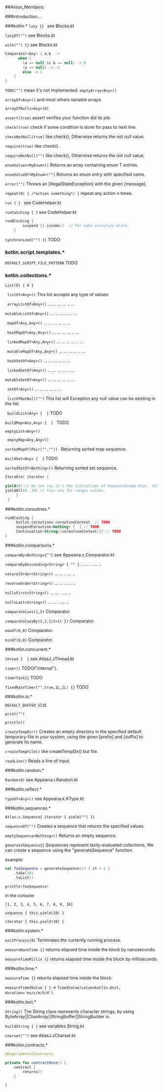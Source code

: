 ##Anion_Members:

###introduction...

###kotlin.*
`lazy {} ` see Blocks.kt

`lazyOf("")`  see Blocks.kt
 
`with("") {}` see Blocks.kt 

```kotlin
Comparator<Any> { a,b  -> 
      when {
        (a == null && b == null) -> 0
        (a == null) -> -1
        else -> 1
    }
}
```

`TODO("")` mean it's not implemented.
`emptyArray<Any>()`

`arrayOf<Any>()`  and most others variable arrays.

`arrayOfNulls<Any>(0)`

`assert(true)`  assert verifies your function did its job:

`check(true)`  check if some condition is done for pass to next line.

`checkNotNull(true)`  like check(), Otherwise returns the not null value.

`require(true)`  like check().

`requireNotNull("")`  like check(), Otherwise returns the not null value.

`enumValues<MyEnum>()`  Returns an array containing enum T entries.

`enumValueOf<MyEnum>("")`  Returns an enum entry with specified name.

`error("")`  Throws an [IllegalStateException] with the given [message].

`repeat(0) { /*action something*/ }`  repeat any action n times.

`run { } ` see CodeHelper.kt

`runCatching { }`  see CodeHelper.kt
```kotlin
runBlocking {
        suspend {}.invoke()  // For make coroutine block.
    }
```

`synchronized("") {}`  TODO

### kotlin.script.templates.*

`DEFAULT_SCRIPT_FILE_PATTERN` TODO

### kotlin.collections.*

`List(0) { 0 }`

` listOf<Any>()` This list accepts any type of values.

` arrayListOf<Any>()`  ...  ...    ...   ... ..   ...

`mutableListOf<Any>()`  ...  ...    ...   ... ..   ...

` mapOf<Any,Any>()`  ...  ...    ...   ... ..   ...

` hashMapOf<Any,Any>()`  ...  ...    ...   ... ..   ...

` linkedMapOf<Any,Any>()`  ...  ...    ...   ... ..   ...

` mutableMapOf<Any,Any>()`  ...  ...    ...   ... ..   ...

` hashSetOf<Any>()`  ...  ...    ...   ... ..   ...

` linkedSetOf<Any>()`  ...  ...    ...   ... ..   ...

`mutableSetOf<Any>()`  ...  ...    ...   ... ..   ...

` setOf<Any>()`  ...  ...    ...   ... ..   ...

` listOfNotNull("")` This list will Exception any null value can be existing in the list.

` buildList<Any> {  }` TODO

`buildMap<Any,Any> {  } ` TODO

`emptyList<Any>()`

` emptyMap<Any,Any>()`

 `sortedMapOf(Pair("","")) ` Returning sorted map sequence.

 `buildSet<Any> {  }` TODO

 `sortedSetOf<Nothing>()` Returning sorted set sequence.

```kotlin
Iterable{ iterator {
    
yield(0) // We can say it's the initializer of SequenceScope bloc, for one value.
yieldAll(0..10) // this one for ranges values.
     }
 }
 ```

###kotlin.coroutines.*
```kotlin
runBlocking {
     kotlin.coroutines.coroutineContext  // TODO
     suspendCoroutine<Nothing> {  } // TODO
     Continuation<String>(coroutineContext){} // TODO
}
```

###kotlin.comparisons.*

`compareBy<Nothing>{""}` see Appeana.c.Comparator.kt

`compareByDescending<String> { "" }`  ...    ...  .    ....    ..

`naturalOrder<String>()`  ...    ...  .    ....    ..

`reverseOrder<String>()`  ...    ...  .    ....    ..

`nullsFirst<String>()` ...    ...  .    ....    ..

`nullsLast<String>()`  ...    ...  .    ....    ..

`compareValues(1,2)` Comparator.

`compareValuesBy(1,2,{it>it })`  Comparator.

`maxOf(0,0)`  Comparator.

`minOf(0,0)`  Comparator.

###kotlin.concurrent.*

`thread {  }` see AtlasJ.JThread.kt

`timer()` TODO("internal").

`timerTask{}` TODO

`fixedRateTimer("",true,1L,1L) {}`  TODO

###kotlin.io.*

`DEFAULT_BUFFER_SIZE`

`print("")`

`println()`

`createTempDir()`  Creates an empty directory in the specified default temporary-file in your system, using the given [prefix] and [suffix] to generate its name.

`createTempFile()` like createTempDir() but file.

`readLine()`  Reads a line of input.

###kotlin.random.*

`Random(0)` see Appeana.r.Random.kt

###kotlin.reflect.*

`typeOf<Any>()` see Appeana.k.KType.kt

###kotlin.sequences.*

`Atlas.s.Sequence{ iterator { yield("") }}`

`sequenceOf("")`  Creates a sequence that returns the specified values.

`emptySequence<Nothing>()`  Returns an empty sequence.

`generateSequence{}` Sequences represent lazily-evaluated collections, We can create a sequence using the "generateSequence" function.

 example:

```kotlin
val fooSequence = generateSequence(1) { it + 1 }
    .take(10)
    .toList()

println(fooSequence)  
```
in the console:

`[1, 2, 3, 4, 5, 6, 7, 8, 9, 10]`

`sequence { this.yield(10) }`

`iterator { this.yield(10) }`

###kotlin.system.*

`exitProcess(0)` Terminates the currently running process.

`measureNanoTime {}` returns elapsed time inside the block by nanoseconds.

`measureTimeMillis {}` returns elapsed time inside the block by milliseconds.

###kotlin.time.*

`measureTime {}` returns elapsed time inside the block.

`measureTimedValue { }`  -> `TimedValue(value=kotlin.Unit, duration='ms/s/m/h/d')`.

###kotlin.text.*

`String()` The String class represents character strings, by using ByteArray||CharArray||StringBuffer||StringBuilder in.

 `buildString { }`  see variables.String.kt

 `charset("")`  see AtlasJ.JCharset.kt

###kotlin.contracts.*

```kotlin
@ExperimentalContracts

private fun contractOnce() {
    contract { 
        returns() 
    }

}
```






